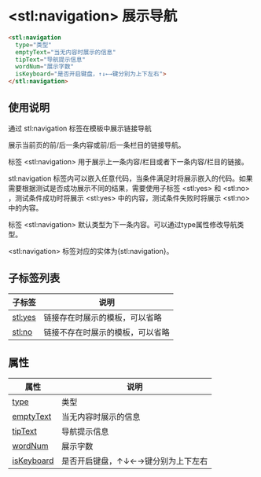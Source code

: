 ﻿# &lt;stl:navigation&gt; 展示导航

```html
<stl:navigation
  type="类型"
  emptyText="当无内容时展示的信息"
  tipText="导航提示信息"
  wordNum="展示字数"
  isKeyboard="是否开启键盘，↑↓←→键分别为上下左右">
</stl:navigation>
```

## 使用说明

通过 stl:navigation 标签在模板中展示链接导航

展示当前页的前/后一条内容或前/后一条栏目的链接导航。

标签 &lt;stl:navigation&gt; 用于展示上一条内容/栏目或者下一条内容/栏目的链接。

stl:navigation 标签内可以嵌入任意代码，当条件满足时将展示嵌入的代码。如果需要根据测试是否成功展示不同的结果，需要使用子标签 &lt;stl:yes&gt; 和 &lt;stl:no&gt; ，测试条件成功时将展示 &lt;stl:yes&gt; 中的内容，测试条件失败时将展示 &lt;stl:no&gt; 中的内容。

标签 &lt;stl:navigation&gt; 默认类型为下一条内容。可以通过type属性修改导航类型。

&lt;stl:navigation&gt; 标签对应的实体为{stl:navigation}。

## 子标签列表

| 子标签          | 说明                             |
| --------------- | -------------------------------- |
| [stl:yes](yes/) | 链接存在时展示的模板，可以省略   |
| [stl:no](no/)   | 链接不存在时展示的模板，可以省略 |

## 属性

| 属性                                              | 说明                               |
| ------------------------------------------------- | ---------------------------------- |
| [type](navigation/attributes?id=type)             | 类型                               |
| [emptyText](navigation/attributes?id=emptyText)   | 当无内容时展示的信息               |
| [tipText](navigation/attributes?id=tipText)       | 导航提示信息                       |
| [wordNum](navigation/attributes?id=wordNum)       | 展示字数                           |
| [isKeyboard](navigation/attributes?id=isKeyboard) | 是否开启键盘，↑↓←→键分别为上下左右 |
